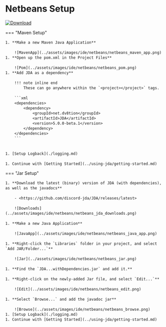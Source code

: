 # Netbeans Setup

[ ![Download](https://img.shields.io/maven-central/v/net.dv8tion/JDA?color=blue) ](https://mvnrepository.com/artifact/net.dv8tion/JDA/latest)

=== "Maven Setup"

    1. **Make a new Maven Java Application**
        
        ![MavenApp](../assets/images/ide/netbeans/netbeans_maven_app.png)
    1. **Open up the pom.xml in the Project Files**
        
        ![Pom](../assets/images/ide/netbeans/netbeans_pom.png)
    1. **Add JDA as a dependency**

        !!! note inline end
            These can go anywhere within the `<project></project>` tags.

        ```xml
        <dependencies>
            <dependency>
                <groupId>net.dv8tion</groupId>
                <artifactId>JDA</artifactId>
                <version>5.0.0-beta.1</version>
            </dependency>
        </dependencies>
        ```
        

    1. [Setup Logback](./logging.md)

    1. Continue with [Getting Started](../using-jda/getting-started.md)

=== "Jar Setup"

    1. **Download the latest (binary) version of JDA (with dependencies), as well as the javadocs**
        
        - <https://github.com/discord-jda/JDA/releases/latest>
        
        ![Downloads](../assets/images/ide/netbeans/netbeans_jda_downloads.png)

    1. **Make a new Java Application**
        
        ![JavaApp](../assets/images/ide/netbeans/netbeans_java_app.png)

    1. **Right-click the `Libraries` folder in your project, and select `Add JAR/Folder...`**
        
        ![Jar](../assets/images/ide/netbeans/netbeans_jar.png)

    1. **Find the `JDA...withDependencies.jar` and add it.**

    1. **Right-click on the newly-added Jar file, and select `Edit...`**
        
        ![Edit](../assets/images/ide/netbeans/netbeans_edit.png)

    1. **Select `Browse...` and add the javadoc jar**
        
        ![Browse](../assets/images/ide/netbeans/netbeans_browse.png)
    1. [Setup Logback](./logging.md)
    1. Continue with [Getting Started](../using-jda/getting-started.md)
